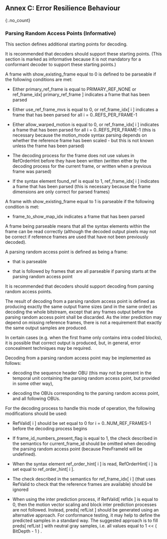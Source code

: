 ## Annex C: Error Resilience Behaviour
{:.no_count}

### Parsing Random Access Points (Informative)

This section defines additional starting points for decoding.

It is recommended that decoders should support these starting points.
(This section is marked as informative because it is not mandatory for a conformant decoder to support these starting points.)

A frame with show_existing_frame equal to 0 is defined to be parseable if the following conditions are met:

  * Either primary_ref_frame is equal to PRIMARY_REF_NONE or ref_frame_idx[ primary_ref_frame ] indicates a frame that has been parsed
  
  * Either use_ref_frame_mvs is equal to 0, or ref_frame_idx[ i ] indicates a frame that has been parsed for all i = 0..REFS_PER_FRAME-1
  
  * Either allow_warped_motion is equal to 0, or ref_frame_idx[ i ] indicates a frame that has been parsed for all i = 0..REFS_PER_FRAME-1
  (this is necessary because the motion_mode syntax parsing depends on whether the reference frame
  has been scaled - but this is not known unless the frame has been parsed)
  
  * The decoding process for the frame does not use values in RefOrderHint before they have been written
    (written either by the decoding process for the current frame, or written when a previous frame was parsed)
    
  * If the syntax element found_ref is equal to 1, ref_frame_idx[ i ] indicates a frame that has been parsed
  (this is necessary because the frame dimensions are only correct for parsed frames)
  
A frame with show_existing_frame equal to 1 is parseable if the following condition is met:

  * frame_to_show_map_idx indicates a frame that has been parsed
  
A frame being parseable means that all the syntax elements within the frame can be read correctly
(although the decoded output pixels may not be correct if reference frames are used that have not been previously decoded).

A parsing random access point is defined as being a frame:

  * that is parseable
  
  * that is followed by frames that are all parseable if parsing starts at the parsing random access point
  
It is recommended that decoders should support decoding from parsing random access points.

The result of decoding from a parsing random access point is defined as producing exactly the same output frame sizes
(and in the same order) as decoding the whole bitstream, except that any frames output before the parsing random access point shall be discarded.
As the inter prediction may depend on missing reference frames, there is not a requirement that exactly the same output samples are produced.

In certain cases (e.g. when the first frame only contains intra coded blocks), it is possible that correct output is produced,
but, in general, error concealment techniques may be required.

Decoding from a parsing random access point may be implemented as follows:

  * decoding the sequence header OBU (this may not be present in the temporal unit containing the parsing random access point, but provided in some other way),
  
  * decoding the OBUs corresponding to the parsing random access point, and all following OBUs.

For the decoding process to handle this mode of operation, the following modifications should be used: 

  * RefValid[ i ] should be set equal to 0 for i = 0..NUM_REF_FRAMES-1 before the decoding process begins
  
  * If frame_id_numbers_present_flag is equal to 1, the check described in the semantics for current_frame_id
    should be omitted when decoding the parsing random access point (because PrevFrameId will be undefined).
    
  * When the syntax element ref_order_hint[ i ] is read, RefOrderHint[ i ] is set equal to ref_order_hint[ i ].
  
  * The check described in the semantics for ref_frame_idx[ i ] (that uses RefValid to check that the reference frames are available) should be ignored
  
  * When using the inter prediction process, if RefValid[ refIdx ] is equal to 0, then 
    the motion vector scaling and block inter prediction processes are not followed. 
    Instead, preds[ refList ] should be generated using an alternative approach.
    For conformance testing, it may help to define the predicted samples in a standard way.
    The suggested approach is to fill preds[ refList ]
    with neutral gray samples, i.e. all values equal to 1 \<\< ( BitDepth - 1 ) .
